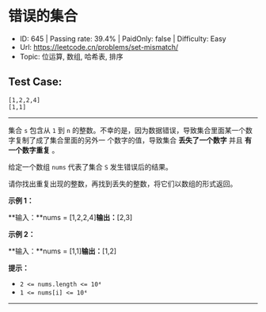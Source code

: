 # 错误的集合                                                          

* ID: 645     | Passing rate: 39.4% | PaidOnly: false  | Difficulty: Easy 
* Url: https://leetcode.cn/problems/set-mismatch/ 
* Topic: 位运算, 数组, 哈希表, 排序 

## Test Case:

```
[1,2,2,4]
[1,1]
```

---

集合 `s` 包含从 `1` 到 `n`
的整数。不幸的是，因为数据错误，导致集合里面某一个数字复制了成了集合里面的另外一
个数字的值，导致集合 **丢失了一个数字** 并且 **有一个数字重复** 。

给定一个数组 `nums` 代表了集合 `S` 发生错误后的结果。

请你找出重复出现的整数，再找到丢失的整数，将它们以数组的形式返回。


**示例 1：**

**输入：**nums = [1,2,2,4]**输出：**[2,3]

**示例 2：**

**输入：**nums = [1,1]**输出：**[1,2]


**提示：**

* `2 <= nums.length <= 10⁴`
* `1 <= nums[i] <= 10⁴`

---